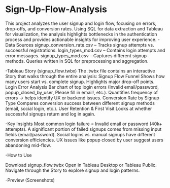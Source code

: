# Sign-Up-Flow-Analysis
This project analyzes the user signup and login flow, focusing on errors, drop-offs, and conversion rates. Using SQL for data extraction and Tableau for visualization, the analysis highlights bottlenecks in the authentication process and provides actionable insights for improving user experience.
-Data Sources
signup_conversion_rate.csv – Tracks signup attempts vs. successful registrations.
login_types_mod.csv – Contains login attempts and error messages.
signup_types_mod.csv – Captures different signup methods.
Queries written in SQL for preprocessing and aggregation.

-Tableau Story (signup_flow.twbx)
The .twbx file contains an interactive Story that walks through the entire analysis:
Signup Flow Funnel
Shows how many users start vs. complete signup.
Highlights major drop-off points.
Login Error Analysis
Bar chart of top login errors (Invalid email/password, popup_closed_by_user, Please fill in email!, etc.).
Quantifies frequency of errors → helps identify UX or backend issues.
Conversion Rate by Signup Type
Compares conversion success between different signup methods (email, social login, etc.).
User Retention & First Visit
Looks at whether successful signups return and log in again.

-Key Insights
Most common login failure = Invalid email or password (40k+ attempts).
A significant portion of failed signups comes from missing input fields (email/password).
Social logins vs. manual signups have different conversion efficiencies.
UX issues like popup closed by user suggest users abandoning mid-flow.

-How to Use

Download signup_flow.twbx
Open in Tableau Desktop or Tableau Public.
Navigate through the Story to explore signup and login patterns.

-Preview (Screenshots)
